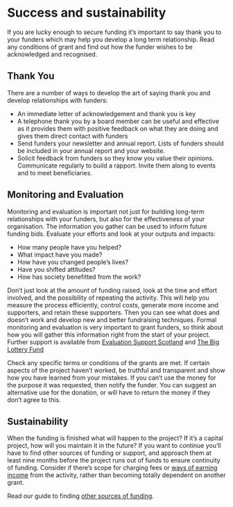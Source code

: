 # Success and sustainability

If you are lucky enough to secure funding it’s important to say thank you to your funders which may help you develop a long term relationship.  Read any conditions of grant and find out how the funder wishes to be acknowledged and recognised.

## Thank You

There are a number of ways to develop the art of saying thank you and develop relationships with funders:

* An immediate letter of acknowledgement and thank you is key
* A telephone thank you by a board member can be useful and effective as it provides them with positive feedback on what they are doing and gives them direct contact with funders
* Send funders your newsletter and annual report. Lists of funders should be included in your annual report and your website.
* Solicit feedback from funders so they know you value their opinions. Communicate regularly to build a rapport. Invite them along to events and to meet beneficiaries.

## Monitoring and Evaluation

Monitoring and evaluation is important not just for building long-term relationships with your funders, but also for the effectiveness of your organisation. The information you gather can be used to inform future funding bids. Evaluate your efforts and look at your outputs and impacts:

* How many people have you helped?
* What impact have you made?
* How have you changed people’s lives?
* Have you shifted attitudes?
* How has society benefitted from the work?

Don’t just look at the amount of funding raised, look at the time and effort involved, and the possibility of repeating the activity. This will help you measure the process efficiently, control costs, generate more income and supporters, and retain these supporters. Then you can see what does and doesn’t work and develop new and better fundraising techniques. Formal monitoring and evaluation is very important to grant funders, so think about how you will gather this information right from the start of your project. Further support is available from [Evaluation Support Scotland](http://www.evaluationsupportscotland.org.uk/) and [The Big Lottery Fund](https://www.biglotteryfund.org.uk/funding/funding-guidance/managing-your-funding/self-evaluation)

Check any specific terms or conditions of the grants are met. If certain aspects of the project haven’t worked, be truthful and transparent and show how you have learned from your mistakes. If you can’t use the money for the purpose it was requested, then notify the funder. You can suggest an alternative use for the donation, or will have to return the money if they don’t agree to this.

## Sustainability

When the funding is finished what will happen to the project? If it’s a capital project, how will you maintain it in the future? If you want to continue you’ll have to find other sources of funding or support, and approach them at least nine months before the project runs out of funds to ensure continuity of funding. Consider if there’s scope for charging fees or [ways of earning income](http://www.scvo.org.uk/running-your-organisation/finance-business-management/trading/) from the activity, rather than becoming totally dependent on another grant.

Read our guide to finding [other sources of funding](http://www.scvo.org.uk/running-your-organisation/finding-funding-other-sources).
